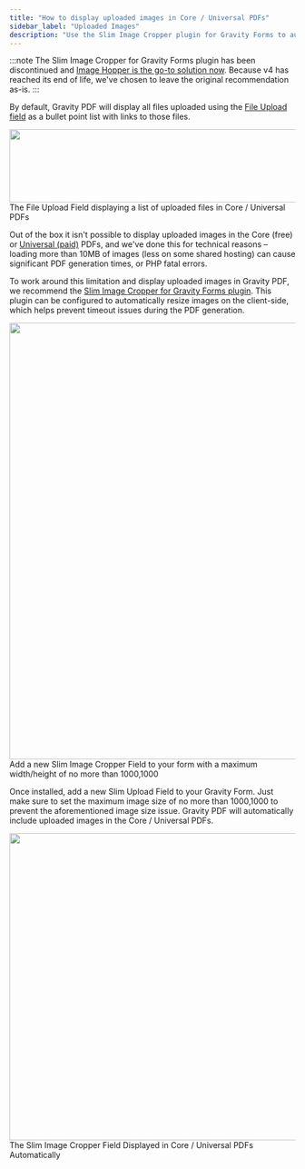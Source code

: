 ```yaml
---
title: "How to display uploaded images in Core / Universal PDFs"
sidebar_label: "Uploaded Images"
description: "Use the Slim Image Cropper plugin for Gravity Forms to automatically included uploaded images in Core / Universal PDFs generated using Gravity PDF."
---
```


:::note
The Slim Image Cropper for Gravity Forms plugin has been discontinued and [Image Hopper is the go-to solution now](https://imagehopper.tech). Because v4 has reached its end of life, we've chosen to leave the original recommendation as-is.
:::

By default, Gravity PDF will display all files uploaded using the [File Upload field](https://docs.gravityforms.com/file-upload/) as a bullet point list with links to those files. 

<img src="https://resources.gravitypdf.com/uploads/2018/08/file-upload-field-default.png" alt="" width="916" height="129" class="size-full wp-image-23870" /> The File Upload Field displaying a list of uploaded files in Core / Universal PDFs

Out of the box it isn't possible to display uploaded images in the Core (free) or [Universal (paid)](https://gravitypdf.com/template-shop/#universal) PDFs, and we've done this for technical reasons – loading more than 10MB of images (less on some shared hosting) can cause significant PDF generation times, or PHP fatal errors. 

To work around this limitation and display uploaded images in Gravity PDF, we recommend the [Slim Image Cropper for Gravity Forms plugin](https://pqina.nl/slim-wp/). This plugin can be configured to automatically resize images on the client-side, which helps prevent timeout issues during the PDF generation. 

<img src="https://resources.gravitypdf.com/uploads/2018/08/slim-image-field.png" alt="" width="507" height="769" class="size-full wp-image-23873" /> Add a new Slim Image Cropper Field to your form with a maximum width/height of no more than 1000,1000

Once installed, add a new Slim Upload Field to your Gravity Form. Just make sure to set the maximum image size of no more than 1000,1000 to prevent the aforementioned image size issue. Gravity PDF will automatically include uploaded images in the Core / Universal PDFs. 

<img src="https://resources.gravitypdf.com/uploads/2018/08/slim-field-pdf.png" alt="" width="911" height="541" class="size-full wp-image-23872" /> The Slim Image Cropper Field Displayed in Core / Universal PDFs Automatically
